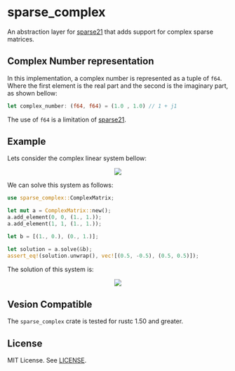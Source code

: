 # sparse_complex

An abstraction layer for [sparse21](https://crates.io/crates/sparse21/) that adds support for complex sparse matrices.

## Complex Number representation

In this implementation, a complex number is represented as a tuple of ```f64```. 
Where the first element is the real part and the second is the imaginary part, as shown bellow:

```rust
let complex_number: (f64, f64) = (1.0 , 1.0) // 1 + j1
```
The use of ```f64``` is a limitation of [sparse21](https://crates.io/crates/sparse21/).


## Example

Lets consider the complex linear system bellow:
<!-- $$
\begin{bmatrix}
1 + j1 & 0\\
0 & 1+ j1
\end{bmatrix}
\begin{bmatrix}
x_1 \\
x_2
\end{bmatrix}=
\begin{bmatrix}
1 \\
j1
\end{bmatrix}
$$ --> 

<div align="center"><img style="background: white;" src="https://render.githubusercontent.com/render/math?math=%5Cbegin%7Bbmatrix%7D%0A1%20%2B%20j1%20%26%200%5C%5C%0A0%20%26%201%2B%20j1%0A%5Cend%7Bbmatrix%7D%0A%5Cbegin%7Bbmatrix%7D%0Ax_1%20%5C%5C%0Ax_2%0A%5Cend%7Bbmatrix%7D%3D%0A%5Cbegin%7Bbmatrix%7D%0A1%20%5C%5C%0Aj1%0A%5Cend%7Bbmatrix%7D"></div>

We can solve this system as follows:

```rust
use sparse_complex::ComplexMatrix;

let mut a = ComplexMatrix::new();
a.add_element(0, 0, (1., 1.));
a.add_element(1, 1, (1., 1.));

let b = [(1., 0.), (0., 1.)];

let solution = a.solve(&b);
assert_eq!(solution.unwrap(), vec![(0.5, -0.5), (0.5, 0.5)]);
```

The solution of this system is: 
<!-- $$
\frac{1}{2}
\begin{bmatrix}
1 -j1 \\
1 + j1
\end{bmatrix}
$$ --> 
<div align="center"><img style="background: white;" src="https://render.githubusercontent.com/render/math?math=%5Cfrac%7B1%7D%7B2%7D%0A%5Cbegin%7Bbmatrix%7D%0A1%20-j1%20%5C%5C%0A1%20%2B%20j1%0A%5Cend%7Bbmatrix%7D"></div>


## Vesion Compatible
The ```sparse_complex``` crate is tested for rustc 1.50 and greater.


## License
MIT License. See [LICENSE](/LICENSE).